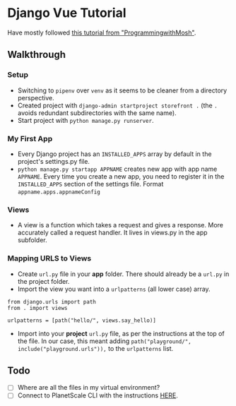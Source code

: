 # Django Vue Tutorial

Have mostly followed [this tutorial from "ProgrammingwithMosh"](https://www.youtube.com/watch?v=rHux0gMZ3Eg&ab_channel=ProgrammingwithMosh).

## Walkthrough

### Setup

- Switching to `pipenv` over `venv` as it seems to be cleaner from a directory perspective.
- Created project with `django-admin startproject storefront .` (the `.` avoids redundant subdirectories with the same name).
- Start project with `python manage.py runserver`.

### My First App

- Every Django project has an `INSTALLED_APPS` array by default in the project's settings.py file.
- `python manage.py startapp APPNAME` creates new app with app name `APPNAME`. Every time you create a new app, you need to register it in the `INSTALLED_APPS` section of the settings file. Format `appname.apps.appnameConfig`

### Views

- A view is a function which takes a request and gives a response. More accurately called a request handler. It lives in views.py in the app subfolder.

### Mapping URLS to Views

- Create `url.py` file in your **app** folder. There should already be a `url.py` in the project folder.
- Import the view you want into a `urlpatterns` (all lower case) array.

```
from django.urls import path
from . import views

urlpatterns = [path("hello/", views.say_hello)]
```

- Import into your **project** `url.py` file, as per the instructions at the top of the file. In our case, this meant adding `path("playground/", include("playground.urls")),` to the `urlpatterns` list.

## Todo

- [ ] Where are all the files in my virtual environment?
- [ ] Connect to PlanetScale CLI with the instructions [HERE](https://github.com/planetscale/cli).
